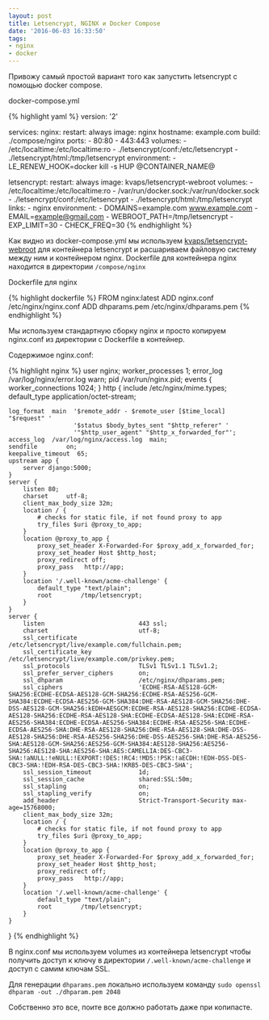 ```yaml
---
layout: post
title: Letsencrypt, NGINX и Docker Compose
date: '2016-06-03 16:33:50'
tags:
- nginx
- docker
---
```


Привожу самый простой вариант того как запустить letsencrypt с помощью docker compose.

<!--more-->

docker-compose.yml

{% highlight yaml %}
version: '2'

services:
  nginx:
    restart: always
    image: nginx
    hostname: example.com
    build: ./compose/nginx
    ports:
      - 80:80
      - 443:443
    volumes:
      - /etc/localtime:/etc/localtime:ro
      - ./letsencrypt/conf:/etc/letsencrypt
      - ./letsencrypt/html:/tmp/letsencrypt
    environment:
      - LE_RENEW_HOOK=docker kill -s HUP @CONTAINER_NAME@

  letsencrypt:
    restart: always
    image: kvaps/letsencrypt-webroot
    volumes:
      - /etc/localtime:/etc/localtime:ro
      - /var/run/docker.sock:/var/run/docker.sock
      - ./letsencrypt/conf:/etc/letsencrypt
      - ./letsencrypt/html:/tmp/letsencrypt
    links:
      - nginx
    environment:
      - DOMAINS=example.com www.example.com
      - EMAIL=example@gmail.com
      - WEBROOT_PATH=/tmp/letsencrypt
      - EXP_LIMIT=30
      - CHECK_FREQ=30
{% endhighlight %}

Как видно из docker-compose.yml мы используем [kvaps/letsencrypt-webroot](https://hub.docker.com/r/kvaps/letsencrypt-webroot/) для контейнера letsencrypt и расшариваем файловую систему между ним и контейнером nginx. Dockerfile для контейнера nginx находится в директории `/compose/nginx`

Dockerfile для nginx

{% highlight dockerfile %}
FROM nginx:latest
ADD nginx.conf /etc/nginx/nginx.conf
ADD dhparams.pem /etc/nginx/dhparams.pem
{% endhighlight %}

Мы используем стандартную сборку nginx и просто копируем nginx.conf из директории c Dockerfile в контейнер.

Содержимое nginx.conf:

{% highlight nginx %}
user  nginx;
worker_processes  1;
error_log  /var/log/nginx/error.log warn;
pid        /var/run/nginx.pid;
events {
    worker_connections  1024;
}
http {
    include       /etc/nginx/mime.types;
    default_type  application/octet-stream;

    log_format  main  '$remote_addr - $remote_user [$time_local] "$request" '
                      '$status $body_bytes_sent "$http_referer" '
                      '"$http_user_agent" "$http_x_forwarded_for"';
    access_log  /var/log/nginx/access.log  main;
    sendfile        on;
    keepalive_timeout  65;
    upstream app {
        server django:5000;
    }
    server {
        listen 80;
        charset     utf-8;
        client_max_body_size 32m;
        location / {
            # checks for static file, if not found proxy to app
            try_files $uri @proxy_to_app;
        }
        location @proxy_to_app {
            proxy_set_header X-Forwarded-For $proxy_add_x_forwarded_for;
            proxy_set_header Host $http_host;
            proxy_redirect off;
            proxy_pass   http://app;
        }
        location '/.well-known/acme-challenge' {
            default_type "text/plain";
            root        /tmp/letsencrypt;
        }
    }
    server {
        listen                          443 ssl;
        charset                         utf-8;
        ssl_certificate                 /etc/letsencrypt/live/example.com/fullchain.pem;
        ssl_certificate_key             /etc/letsencrypt/live/example.com/privkey.pem;
        ssl_protocols                   TLSv1 TLSv1.1 TLSv1.2;
        ssl_prefer_server_ciphers       on;
        ssl_dhparam                     /etc/nginx/dhparams.pem;
        ssl_ciphers                     'ECDHE-RSA-AES128-GCM-SHA256:ECDHE-ECDSA-AES128-GCM-SHA256:ECDHE-RSA-AES256-GCM-SHA384:ECDHE-ECDSA-AES256-GCM-SHA384:DHE-RSA-AES128-GCM-SHA256:DHE-DSS-AES128-GCM-SHA256:kEDH+AESGCM:ECDHE-RSA-AES128-SHA256:ECDHE-ECDSA-AES128-SHA256:ECDHE-RSA-AES128-SHA:ECDHE-ECDSA-AES128-SHA:ECDHE-RSA-AES256-SHA384:ECDHE-ECDSA-AES256-SHA384:ECDHE-RSA-AES256-SHA:ECDHE-ECDSA-AES256-SHA:DHE-RSA-AES128-SHA256:DHE-RSA-AES128-SHA:DHE-DSS-AES128-SHA256:DHE-RSA-AES256-SHA256:DHE-DSS-AES256-SHA:DHE-RSA-AES256-SHA:AES128-GCM-SHA256:AES256-GCM-SHA384:AES128-SHA256:AES256-SHA256:AES128-SHA:AES256-SHA:AES:CAMELLIA:DES-CBC3-SHA:!aNULL:!eNULL:!EXPORT:!DES:!RC4:!MD5:!PSK:!aECDH:!EDH-DSS-DES-CBC3-SHA:!EDH-RSA-DES-CBC3-SHA:!KRB5-DES-CBC3-SHA';
        ssl_session_timeout             1d;
        ssl_session_cache               shared:SSL:50m;
        ssl_stapling                    on;
        ssl_stapling_verify             on;
        add_header                      Strict-Transport-Security max-age=15768000;
        client_max_body_size 32m;
        location / {
            # checks for static file, if not found proxy to app
            try_files $uri @proxy_to_app;
        }
        location @proxy_to_app {
            proxy_set_header X-Forwarded-For $proxy_add_x_forwarded_for;
            proxy_set_header Host $http_host;
            proxy_redirect off;
            proxy_pass   http://app;
        }
        location '/.well-known/acme-challenge' {
            default_type "text/plain";
            root        /tmp/letsencrypt;
        }
    }
}
{% endhighlight %}

В nginx.conf мы используем volumes из контейнера letsencrypt чтобы получить доступ к ключу в директории `/.well-known/acme-challenge` и доступ с самим ключам SSL.

Для генерации `dhparams.pem` локально используем команду `sudo openssl dhparam -out ./dhparam.pem 2048`

Собственно это все, поите все должно работать даже при копипасте.

